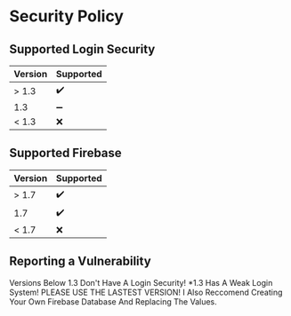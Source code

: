 # Security Policy

## Supported Login Security

| Version | Supported          |
| ------- | ------------------ |
| > 1.3   | :heavy_check_mark: |
|   1.3   | :heavy_minus_sign: |
| < 1.3   | ❌                |

## Supported Firebase

| Version | Supported          |
| ------- | ------------------ |
| > 1.7   | :heavy_check_mark: |
|   1.7   | :heavy_check_mark: |
| < 1.7   | ❌                |

## Reporting a Vulnerability

Versions Below 1.3 Don't Have A Login Security!
*1.3 Has A Weak Login System! PLEASE USE THE LASTEST VERSION!
I Also Reccomend Creating Your Own Firebase Database And Replacing The Values.

